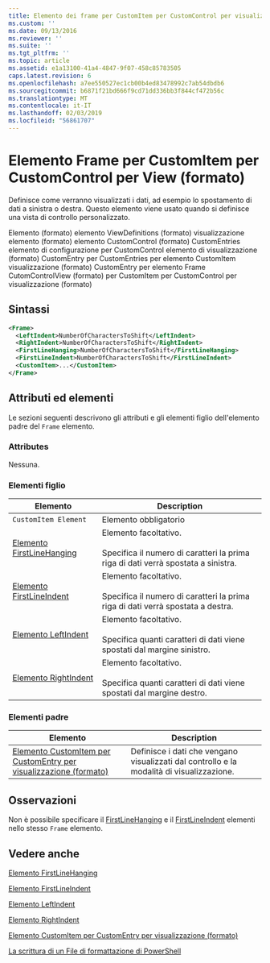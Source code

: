 ```yaml
---
title: Elemento dei frame per CustomItem per CustomControl per visualizzazione (formato) | Microsoft Docs
ms.custom: ''
ms.date: 09/13/2016
ms.reviewer: ''
ms.suite: ''
ms.tgt_pltfrm: ''
ms.topic: article
ms.assetid: e1a13100-41a4-4847-9f07-458c85783505
caps.latest.revision: 6
ms.openlocfilehash: a7ee550527ec1cb00b4ed83478992c7ab54dbdb6
ms.sourcegitcommit: b6871f21bd666f9cd71dd336bb3f844cf472b56c
ms.translationtype: MT
ms.contentlocale: it-IT
ms.lasthandoff: 02/03/2019
ms.locfileid: "56861707"
---
```

# <a name="frame-element-for-customitem-for-customcontrol-for-view-format"></a>Elemento Frame per CustomItem per CustomControl per View (formato)

Definisce come verranno visualizzati i dati, ad esempio lo spostamento di dati a sinistra o destra. Questo elemento viene usato quando si definisce una vista di controllo personalizzato.

Elemento (formato) elemento ViewDefinitions (formato) visualizzazione elemento (formato) elemento CustomControl (formato) CustomEntries elemento di configurazione per CustomControl elemento di visualizzazione (formato) CustomEntry per CustomEntries per elemento CustomItem visualizzazione (formato) CustomEntry per elemento Frame CutomControlView (formato) per CustomItem per CustomControl per visualizzazione (formato)

## <a name="syntax"></a>Sintassi

```xml
<Frame>
  <LeftIndent>NumberOfCharactersToShift</LeftIndent>
  <RightIndent>NumberOfCharactersToShift</RightIndent>
  <FirstLineHanging>NumberOfCharactersToShift</FirstLineHanging>
  <FirstLineIndent>NumberOfCharactersToShift</FirstLineIndent>
  <CustomItem>...</CustomItem>
</Frame>
```

## <a name="attributes-and-elements"></a>Attributi ed elementi

Le sezioni seguenti descrivono gli attributi e gli elementi figlio dell'elemento padre del `Frame` elemento.

### <a name="attributes"></a>Attributes

Nessuna.

### <a name="child-elements"></a>Elementi figlio

|Elemento|Description|
|-------------|-----------------|
|`CustomItem Element`|Elemento obbligatorio|
|[Elemento FirstLineHanging](./firstlinehanging-element-for-frame-for-customcontrol-for-view-format.md)|Elemento facoltativo.<br /><br /> Specifica il numero di caratteri la prima riga di dati verrà spostata a sinistra.|
|[Elemento FirstLineIndent](./firstlineindent-element-for-frame-for-customcontrol-for-view-format.md)|Elemento facoltativo.<br /><br /> Specifica il numero di caratteri la prima riga di dati verrà spostata a destra.|
|[Elemento LeftIndent](./leftindent-element-for-frame-for-customcontrol-for-view-format.md)|Elemento facoltativo.<br /><br /> Specifica quanti caratteri di dati viene spostati dal margine sinistro.|
|[Elemento RightIndent](./rightindent-element-for-frame-for-customcontrol-for-view-format.md)|Elemento facoltativo.<br /><br /> Specifica quanti caratteri di dati viene spostati dal margine destro.|

### <a name="parent-elements"></a>Elementi padre

|Elemento|Description|
|-------------|-----------------|
|[Elemento CustomItem per CustomEntry per visualizzazione (formato)](./customitem-element-for-customentry-for-customcontrol-for-view-format.md)|Definisce i dati che vengano visualizzati dal controllo e la modalità di visualizzazione.|

## <a name="remarks"></a>Osservazioni

Non è possibile specificare il [FirstLineHanging](./firstlinehanging-element-for-frame-for-customcontrol-for-view-format.md) e il [FirstLineIndent](./firstlineindent-element-for-frame-for-customcontrol-for-view-format.md) elementi nello stesso `Frame` elemento.

## <a name="see-also"></a>Vedere anche

[Elemento FirstLineHanging](./firstlinehanging-element-for-frame-for-customcontrol-for-view-format.md)

[Elemento FirstLineIndent](./firstlineindent-element-for-frame-for-customcontrol-for-view-format.md)

[Elemento LeftIndent](./leftindent-element-for-frame-for-customcontrol-for-view-format.md)

[Elemento RightIndent](./rightindent-element-for-frame-for-customcontrol-for-view-format.md)

[Elemento CustomItem per CustomEntry per visualizzazione (formato)](./customitem-element-for-customentry-for-customcontrol-for-view-format.md)

[La scrittura di un File di formattazione di PowerShell](./writing-a-powershell-formatting-file.md)
